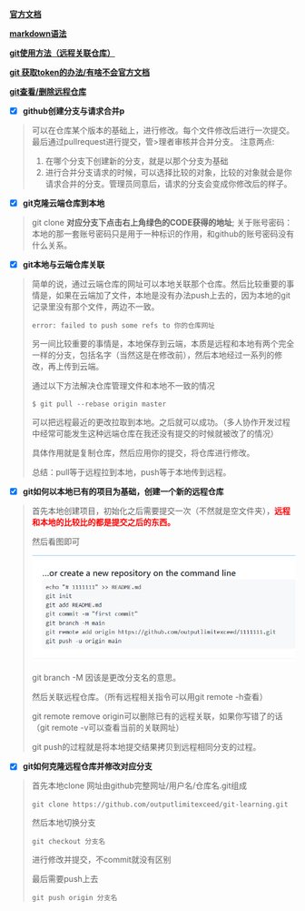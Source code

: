 [**官方文档**](https://docs.github.com/)

[**markdown语法**](https://www.markdownguide.org/cheat-sheet/)

[**git使用方法（远程关联仓库）**](https://blog.csdn.net/qq_45893260/article/details/118874601)

[**git 获取token的办法/有啥不会官方文档**](https://docs.github.com/cn/authentication/keeping-your-account-and-data-secure/creating-a-personal-access-token)

[**git查看/删除远程仓库**](https://www.csdn.net/tags/MtTaQgwsNzMyODgtYmxvZwO0O0OO0O0O.html)

- [X] **github创建分支与请求合并p**
> 可以在仓库某个版本的基础上，进行修改。每个文件修改后进行一次提交。最后通过pullrequest进行提交，管>理者审核并合并分支。
> 注意两点:
>
> 1. 在哪个分支下创建新的分支，就是以那个分支为基础
> 2. 进行合并分支请求的时候，可以选择比较的对象，比较的对象就会是你请求合并的分支。管理员同意后，请求的分支会变成你修改后的样子。

- [X] **git克隆云端仓库到本地**
> git clone ____对应分支下点击右上角绿色的CODE获得的地址____;
> 关于账号密码：本地的那一套账号密码只是用于一种标识的作用，和github的账号密码没有什么关系。

- [X] **git本地与云端仓库关联**
> 简单的说，通过云端仓库的网址可以本地关联那个仓库。然后比较重要的事情是，如果在云端加了文件，本地是没有办法push上去的，因为本地的git记录里没有那个文件，两边不一致。
> ```
> error: failed to push some refs to 你的仓库网址
> ```
> 另一间比较重要的事情是，本地保存到云端，本质是远程和本地有两个完全一样的分支，包括名字（当然这是在修改前），然后本地经过一系列的修改，再上传到云端。
>
> 通过以下方法解决仓库管理文件和本地不一致的情况
> ```
> $ git pull --rebase origin master
> ```
> 可以把远程最近的更改拉取到本地。之后就可以成功。（多人协作开发过程中经常可能发生这种远端仓库在我还没有提交的时候就被改了的情况）
>
> 具体作用就是复制仓库，然后应用你的提交，将仓库进行修改。
>
> 总结：pull等于远程拉到本地，push等于本地传到远程。

- [X] **git如何以本地已有的项目为基础，创建一个新的远程仓库**

> 首先本地创建项目，初始化之后需要提交一次（不然就是空文件夹），**<font color =red>远程和本地的比较比的都是提交之后的东西。</font>**
>
> 然后看图即可
>
> ![](./img/20220621_%E6%9C%AC%E5%9C%B0%E6%96%87%E4%BB%B6%E5%A4%B9%E5%88%9B%E5%BB%BA%E8%BF%9C%E7%A8%8B%E4%BB%93%E5%BA%93.PNG)
>
> git branch -M 因该是更改分支名的意思。
>
> 然后关联远程仓库。（所有远程相关指令可以用git remote -h查看）
>
> git remote remove origin可以删除已有的远程关联，如果你写错了的话（git remote -v可以查看当前的关联网址）
>
> git push的过程就是将本地提交结果拷贝到远程相同分支的过程。

- [X] **git如何克隆远程仓库并修改对应分支**

> 首先本地clone
> 网址由github完整网址/用户名/仓库名.git组成
>
> ```git clone https://github.com/outputlimitexceed/git-learning.git```
>
> 然后本地切换分支
>
> ```git checkout 分支名```
>
> 进行修改并提交，不commit就没有区别
>
> 最后需要push上去
>
> ```git push origin 分支名```
